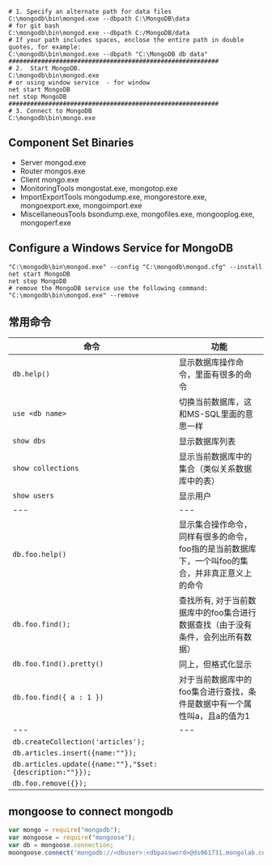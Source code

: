 
```shell
# 1. Specify an alternate path for data files 
C:\mongodb\bin\mongod.exe --dbpath C:\MongoDB\data
# for git bash
C:\mongodb\bin\mongod.exe --dbpath C:/MongoDB/data   
# If your path includes spaces, enclose the entire path in double quotes, for example:
C:\mongodb\bin\mongod.exe --dbpath "C:\MongoDB db data"
##########################################################
# 2.  Start MongoDB.
C:\mongodb\bin\mongod.exe
# or using window service  - for window
net start MongoDB
net stop MongoDB
##########################################################
# 3. Connect to MongoDB
C:\mongodb\bin\mongo.exe
```

## Component Set Binaries

- Server	mongod.exe
- Router	mongos.exe
- Client	mongo.exe
- MonitoringTools	mongostat.exe, mongotop.exe
- ImportExportTools	mongodump.exe, mongorestore.exe, mongoexport.exe, mongoimport.exe
- MiscellaneousTools	bsondump.exe, mongofiles.exe, mongooplog.exe, mongoperf.exe

## Configure a Windows Service for MongoDB

```shell
"C:\mongodb\bin\mongod.exe" --config "C:\mongodb\mongod.cfg" --install
net start MongoDB
net stop MongoDB
# remove the MongoDB service use the following command:
"C:\mongodb\bin\mongod.exe" --remove
```

## 常用命令

命令|功能
---|---
`db.help()`|显示数据库操作命令，里面有很多的命令 
`use <db name>`|切换当前数据库，这和MS-SQL里面的意思一样 
`show dbs`|显示数据库列表 
`show collections`|显示当前数据库中的集合（类似关系数据库中的表） 
`show users`|显示用户
---|---
 `db.foo.help()`|显示集合操作命令，同样有很多的命令，foo指的是当前数据库下，一个叫foo的集合，并非真正意义上的命令 
 `db.foo.find();`|查找所有, 对于当前数据库中的foo集合进行数据查找（由于没有条件，会列出所有数据） 
 `db.foo.find().pretty()`|同上，但格式化显示
 `db.foo.find({ a : 1 })`|对于当前数据库中的foo集合进行查找，条件是数据中有一个属性叫a，且a的值为1
---|---
`db.createCollection('articles');`|
`db.articles.insert({name:""});`|
`db.articles.update({name:""},"$set:{description:""}});`|
`db.foo.remove({});`|

## mongoose to connect mongodb

 ```javascript
var mongo = require("mongodb");
var mongoose = require("mongoose");
var db = mongoose.connection;
moongoose.connect('mongodb://<dbuser>:<dbpassword>@ds061731.mongolab.com:61731/mongocrud
```

